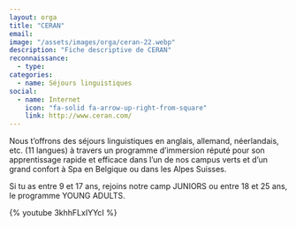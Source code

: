 ```yaml
---
layout: orga
title: "CERAN"
email: 
image: "/assets/images/orga/ceran-22.webp"
description: "Fiche descriptive de CERAN"
reconnaissance:
  - type: 
categories: 
  - name: Séjours linguistiques
social:
  - name: Internet
    icon: "fa-solid fa-arrow-up-right-from-square"
    link: http://www.ceran.com/
---
```

Nous t’offrons des séjours linguistiques en anglais, allemand, néerlandais, etc. (11 langues) à travers un programme d’immersion réputé pour son apprentissage rapide et efficace dans l’un de nos campus verts et d’un grand confort à Spa en Belgique ou dans les Alpes Suisses.

Si tu as entre 9 et 17 ans, rejoins notre camp JUNIORS ou entre 18 et 25 ans, le programme YOUNG ADULTS.

{% youtube 3khhFLxIYYcI %}
